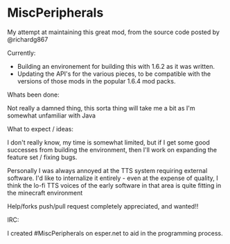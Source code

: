 MiscPeripherals
==============

My attempt at maintaining this great mod, from the source code posted by @richardg867


Currently:
  * Building an environement for building this with 1.6.2 as it was written.
  * Updating the API's for the various pieces, to be compatible with the versions of those mods in the popular
    1.6.4 mod packs.

Whats been done:

Not really a damned thing, this sorta thing will take me a bit as I'm somewhat unfamiliar with Java
  
  
What to expect / ideas:

I don't really know, my time is somewhat limited, but if I get some good successes from building the environment, then I'll work on expanding the feature set / fixing bugs.
  
Personally I was always annoyed at the TTS system requiring external software.  I'd like to internalize it entirely - even at the expense of quality, I think the lo-fi TTS voices of the early software in that area is quite fitting in the minecraft environment
  
Help/forks push/pull request completely appreciated, and wanted!!


IRC:


I created #MiscPeripherals on esper.net to aid in the programming process.
